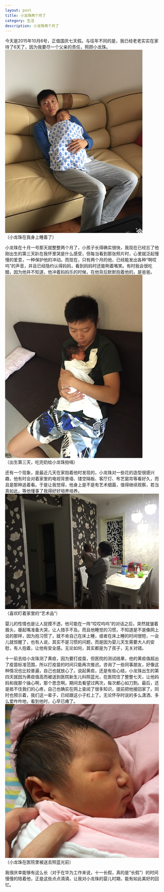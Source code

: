 ```yaml
---
layout: post
title: 小龙珠两个月了
category: 生活
description: 小龙珠两个月了
---
```


今天是2015年10月6号，正值国庆七天假。与往年不同的是，我已经老老实实在家待了6天了，因为我要尽一个父亲的责任，照顾小龙珠。  
![](/images/2015-10-06-my-son-2-months-old/1.JPG)  
（小龙珠在我身上睡着了）

小龙珠在十月一号那天就整整两个月了，小孩子长得确实很快，我现在已经忘了他刚出生的第三天趴在我怀里哭是什么感受，但每当看到那张照片时，心里就泛起慢慢的爱意，一种保护他的冲动。而现在，只有两个月的他，已经能发出各种“啊哎呜”的声音，并且已经隐约认得妈妈，看到妈妈时还能咧着嘴笑。有时我会很吃醋，因为他并不知道，他冲着妈妈乐的时候，在他背后默默抱着他的，是爸爸。  
![](/images/2015-10-06-my-son-2-months-old/2.JPG)  
（出生第三天，吃完奶给小龙珠拍嗝）

还有一个现象，是最近几天在家抱着他时发现的，小龙珠对一些花的造型很感兴趣，他有时会对着家里的电视背景墙、镂空隔板、客厅灯、布艺窗帘等看好久，而且是那种追着看。于是让我觉得，他身上是不是有艺术细菌，值得继续观察，若当真如此，等他懂事了我得好好培养培养。  
![](/images/2015-10-06-my-son-2-months-old/3.JPG)  
（喜欢盯着家里的“艺术品”）

婴儿的性情也是让人捉摸不透，他可能在一阵“哎哎呜呜”的对话之后，突然就皱着眉头，瘪起嘴准备大哭，让人措手不及。而且他睡觉的习惯，不知道是不是像网上说的那样，因为抱习惯了，就不肯自己在床上睡，或者在床上睡的时间很短，一会儿就惊醒了，也有人说，其实不是习惯的问题，而是因为婴儿天生需要大人的安慰，有人抱着，让他有安全感。无论如何，其实都是为了孩子，无关对错。

十一前去给小龙珠测了黄疸，因为要打疫苗，但医院的测试结果，他的黄疸值超出了疫苗标准范围，所以打疫苗的时间只能再次推迟。咨询了一些同事朋友，好像这种情况也比较普遍，自己也就放心了。说起黄疸，还是有些心结，小龙珠出生的第四天就因为黄疸值高而被送到医院新生儿科照蓝光，在医院住了整整七天，让他妈妈和我那个操心啊，那个思念啊。期间去看望过两次，每次都心如刀割。最后，还是抵不住我们的心疼，自己也确实在网上查阅了很多知识，提前把他接回家了。同时也预示着，我们这一辈子，已经跟这小子杠上了。无论怀孕时说的多么潇洒、多么爱咋咋地，看到他时，心早已瘫了。  
![](/images/2015-10-06-my-son-2-months-old/4.JPG)  
（小龙珠在医院里被送去照蓝光前）

我很庆幸能够有这么长（对于在华为工作来说，十一长假，真的是“长假”）的时间慢慢的陪着他，正是这些点点滴滴，让我对小龙珠的婴儿时期，能有如此美好的回忆。
